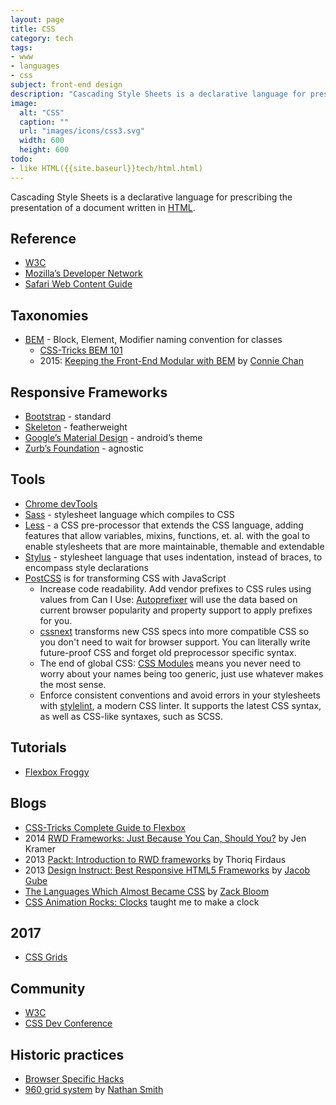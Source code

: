 ```yaml
---
layout: page
title: CSS
category: tech
tags:
- www
- languages
- css
subject: front-end design
description: "Cascading Style Sheets is a declarative language for prescribing the presentation of a document written in HTML."
image:
  alt: "CSS"
  caption: ""
  url: "images/icons/css3.svg"
  width: 600
  height: 600
todo:
- like HTML({{site.baseurl}}tech/html.html)
---
```


Cascading Style Sheets is a declarative language for prescribing the presentation of a document written in
[HTML]({{site.baseurl}}tech/html.html).

Reference
-----
* [W3C](https://www.w3.org/TR/CSS/)
* [Mozilla’s Developer Network](https://developer.mozilla.org/en-US/docs/Web/CSS)
* [Safari Web Content Guide](https://developer.apple.com/library/mac/documentation/AppleApplications/Reference/SafariWebContent/IntroductiontoCSS/IntroductiontoCSS.html)

Taxonomies
----------
* [BEM](https://en.bem.info/methodology/) - Block, Element, Modifier naming convention for classes
    * [CSS-Tricks BEM 101](https://css-tricks.com/bem-101/)
    * 2015: [Keeping the Front-End Modular with BEM](https://robots.thoughtbot.com/keeping-the-frontend-modular-with-bem) by [Connie Chan](https://mobile.twitter.com/conchan)

Responsive Frameworks
----
* [Bootstrap](https://getbootstrap.com/) - standard
* [Skeleton](http://getskeleton.com/) - featherweight
* [Google’s Material Design](http://materializecss.com/about.html) - android’s theme
* [Zurb’s Foundation](http://foundation.zurb.com/) - agnostic

Tools
-----
* [Chrome devTools](https://developer.chrome.com/devtools/docs/elements-styles)
* [Sass](http://sass-lang.com/) - stylesheet language which compiles to CSS
* [Less](http://lesscss.org/) - a CSS pre-processor that extends the CSS language, adding features that allow variables, mixins, functions, et. al. with the goal to enable stylesheets that are more maintainable, themable and extendable
* [Stylus](http://stylus-lang.com/) - stylesheet language that uses indentation, instead of braces, to encompass style declarations
* [PostCSS](http://postcss.org/) is for transforming CSS with JavaScript
    * Increase code readability. Add vendor prefixes to CSS rules using values from Can I Use: [Autoprefixer](https://github.com/postcss/autoprefixer) will use the data based on current browser popularity and property support to apply prefixes for you.
    * [cssnext](http://cssnext.io/) transforms new CSS specs into more compatible CSS so you don't need to wait for browser support. You can literally write future-proof CSS and forget old preprocessor specific syntax.
    * The end of global CSS: [CSS Modules](https://github.com/css-modules/css-modules) means you never need to worry about your names being too generic, just use whatever makes the most sense.
    * Enforce consistent conventions and avoid errors in your stylesheets with [stylelint](http://stylelint.io/), a modern CSS linter. It supports the latest CSS syntax, as well as CSS-like syntaxes, such as SCSS.

Tutorials
----
* [Flexbox Froggy](http://flexboxfroggy.com/)

Blogs
----
* [CSS-Tricks Complete Guide to Flexbox](https://css-tricks.com/snippets/css/a-guide-to-flexbox/)
* 2014 [RWD Frameworks: Just Because You Can, Should You?](https://www.smashingmagazine.com/2014/02/responsive-design-frameworks-just-because-you-can-should-you/) by Jen Kramer
* 2013 [Packt: Introduction to RWD frameworks](https://www.packtpub.com/books/content/introduction-rwd-frameworks) by Thoriq Firdaus
* 2013 [Design Instruct: Best Responsive HTML5 Frameworks](http://designinstruct.com/roundups/html5-frameworks/) by [Jacob Gube](https://mobile.twitter.com/sixrevisions)
* [The Languages Which Almost Became CSS](https://eager.io/blog/the-languages-which-almost-were-css/) by [Zack Bloom](https://twitter.com/zackbloom)
* [CSS Animation Rocks: Clocks](https://cssanimation.rocks/clocks/) taught me to make a clock

2017
----
* [CSS Grids](https://drafts.csswg.org/css-grid/)

Community
----
* [W3C](http://csswg.org/)
* [CSS Dev Conference](http://cssdevconf.com)

Historic practices
-----
* [Browser Specific Hacks](https://css-tricks.com/snippets/css/browser-specific-hacks/)
* [960 grid system](http://960.gs/) by [Nathan Smith](https://mobile.twitter.com/nathansmith)
